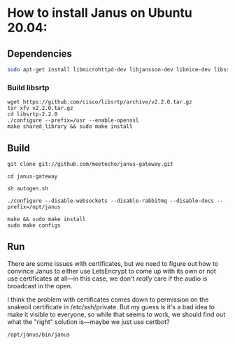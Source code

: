 # How to install Janus on Ubuntu 20.04:

## Dependencies

```sh
sudo apt-get install libmicrohttpd-dev libjansson-dev libnice-dev libssl-dev libsofia-sip-ua-dev libglib2.0-dev libopus-dev libogg-dev libini-config-dev libcollection-dev libwebsockets-dev pkg-config gengetopt automake libtool doxygen graphviz git cmake
```

### Build libsrtp

```
wget https://github.com/cisco/libsrtp/archive/v2.2.0.tar.gz
tar xfv v2.2.0.tar.gz
cd libsrtp-2.2.0
./configure --prefix=/usr --enable-openssl
make shared_library && sudo make install
```

## Build

```
git clone git://github.com/meetecho/janus-gateway.git

cd janus-gateway

sh autogen.sh

./configure --disable-websockets --disable-rabbitmq --disable-docs --prefix=/opt/janus

make && sudo make install
sudo make configs
```

## Run

There are some issues with certificates, but we need to figure out how to convince Janus to either use LetsEncrypt to come up with its own or not use certificates at all—in this case, we don't _really_ care if the audio is broadcast in the open.

I think the problem with certificates comes down to permission on the snakeoil certificate in /etc/ssh/private. But my guess is it's a bad idea to make it visible to everyone, so while that seems to work, we should find out what the "right" solution is—maybe we just use certbot?

```
/opt/janus/bin/janus
```
